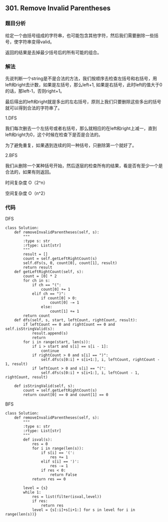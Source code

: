 ## 301. Remove Invalid Parentheses

### 题目分析
给定一个由括号组成的字符串，也可能包含其他字符，然后我们需要删除一些括号，使字符串变得valid。

返回的结果是去掉最少括号后的所有可能的组合。


### 解法

先说判断一个string是不是合法的方法，我们按顺序去检查左括号和右括号，用left和right去计数，如果是左括号，那么left+1, 如果是右括号，此时left的值大于0的话，那left-1，否则right+1。

最后得出的left和right就是多出的左右括号，原则上我们只要删除这些多出的括号就可以得到合法的字符串了。


1.DFS

我们每次删去一个左括号或者右括号，那么就相应的在left和right上减一，直到left和right为0，这个时候在检查下是否是合法的。

为了避免重复，如果遇到连续的同一种括号，只删除第一个就好了。

2.BFS

我们从删除一个某种括号开始，然后逐层的检查所有的结果，看是否有至少一个是合法的，如果有则返回。

时间复杂度 O（2^n）

空间复杂度 O（n^2）


### 代码

DFS
```
class Solution:
    def removeInvalidParentheses(self, s):
        """
        :type s: str
        :rtype: List[str]
        """
        result = []
        count = self.getLeftRightCount(s)
        self.dfs(s, 0, count[0], count[1], result)
        return result
    def getLeftRightCount(self, s):
        count = [0] * 2
        for ch in s:
            if ch == "(":
                count[0] += 1
            elif ch == ")":
                if count[0] > 0:
                    count[0] -= 1
                else:
                    count[1] += 1
        return count
    def dfs(self, s, start, leftCount, rightCount, result):
        if leftCount == 0 and rightCount == 0 and self.isStringValid(s):
            result.append(s)
            return
        for i in range(start, len(s)):
            if i > start and s[i] == s[i - 1]:
                continue
            if rightCount > 0 and s[i] == ")":
                self.dfs(s[0:i] + s[i+1:], i, leftCount, rightCount - 1, result)    
            if leftCount > 0 and s[i] == "(":
                self.dfs(s[0:i] + s[i+1:], i, leftCount - 1, rightCount, result)
            
    def isStringValid(self, s):
        count = self.getLeftRightCount(s)
        return count[0] == 0 and count[1] == 0
```


BFS
```
class Solution:
    def removeInvalidParentheses(self, s):
        """
        :type s: str
        :rtype: List[str]
        """
        def isval(s):
            res = 0
            for i in range(len(s)):
                if s[i] == '(':
                    res += 1
                elif s[i] == ')':
                    res -= 1
                if res < 0:
                    return False
            return res == 0
        
        level = {s}
        while 1:
            res = list(filter(isval,level))
            if res:
                return res
            level = {s[:i]+s[i+1:] for s in level for i in range(len(s))}
```

